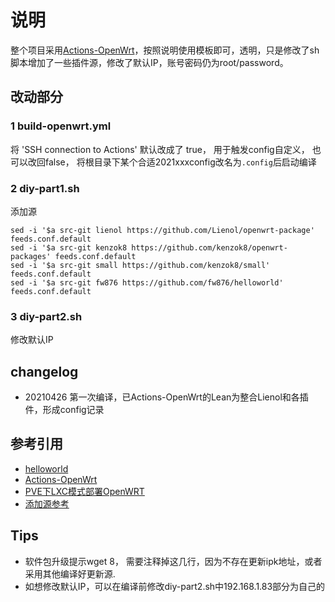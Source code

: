 # 说明
整个项目采用[Actions-OpenWrt](https://github.com/P3TERX/Actions-OpenWrt)，按照说明使用模板即可，透明，只是修改了sh脚本增加了一些插件源，修改了默认IP，账号密码仍为root/password。

## 改动部分
### 1 build-openwrt.yml
将 'SSH connection to Actions' 默认改成了 true， 用于触发config自定义， 也可以改回false， 将根目录下某个合适2021xxxconfig改名为`.config`后启动编译

### 2 diy-part1.sh
添加源
```
sed -i '$a src-git lienol https://github.com/Lienol/openwrt-package' feeds.conf.default
sed -i '$a src-git kenzok8 https://github.com/kenzok8/openwrt-packages' feeds.conf.default
sed -i '$a src-git small https://github.com/kenzok8/small' feeds.conf.default
sed -i '$a src-git fw876 https://github.com/fw876/helloworld' feeds.conf.default
```


### 3 diy-part2.sh
修改默认IP

## changelog

- 20210426 第一次编译，已Actions-OpenWrt的Lean为整合Lienol和各插件，形成config记录




## 参考引用

- [helloworld](https://github.com/fw876/helloworld)
- [Actions-OpenWrt](https://github.com/P3TERX/Actions-OpenWrt)
- [PVE下LXC模式部署OpenWRT](http://molezz.net/proxmox-pve-kvm-ct-lxc-openwrt/)
- [添加源参考](https://mianao.info/2020/05/05/%E7%BC%96%E8%AF%91%E6%9B%B4%E6%96%B0OpenWrt-PassWall%E5%92%8CSSR-plus%E6%8F%92%E4%BB%B6)

## Tips

- 软件包升级提示wget 8， 需要注释掉这几行，因为不存在更新ipk地址，或者采用其他编译好更新源.
- 如想修改默认IP，可以在编译前修改diy-part2.sh中192.168.1.83部分为自己的


